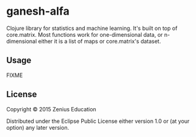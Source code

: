 # ganesh-alfa

Clojure library for statistics and machine learning. It's built on top of core.matrix.
Most functions work for one-dimensional data, or n-dimensional either it is a list of maps or core.matrix's dataset.

## Usage

FIXME

## License

Copyright © 2015 Zenius Education

Distributed under the Eclipse Public License either version 1.0 or (at
your option) any later version.
